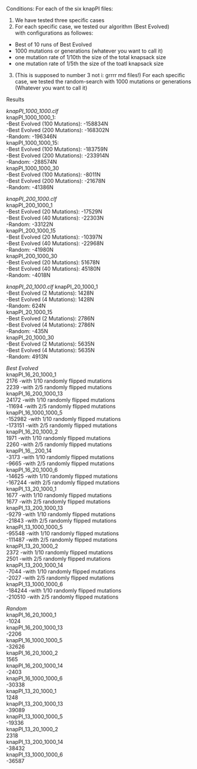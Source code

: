 Conditions: For each of the six knapPI files:   
1. We have tested three specific cases    
2. For each specific case, we tested our algorithm (Best Evolved)    
with configurations as followes:
 - Best of 10 runs of Best Evolved
 - 1000 mutations or generations (whatever you want to call it)
 - one mutation rate of 1/10th the size of the total knapsack size
 - one mutation rate of 1/5th the size of the toatl knapsack size 

3. (This is supposed to number 3 not i: grrrr md files!) For each specific case, we tested the random-search with 1000
mutations or generations (Whatever you want to call it)

Results

*knapPI_1000_1000.clf*   
knapPI_1000_1000_1:  <br />
 -Best Evolved (100 Mutations): -158834N   
 -Best Evolved (200 Mutations): -168302N    
 -Random: -196346N   
knapPI_1000_1000_15:   
 -Best Evolved (100 Mutations): -183759N    
 -Best Evolved (200 Mutations): -233914N     
 -Random: -288574N     
knapPI_1000_1000_30    
 -Best Evolved (100 Mutations): -8011N   
 -Best Evolved (200 Mutations): -21678N   
 -Random: -41386N    

*knapPI_200_1000.clf*   
knapPI_200_1000_1   
 -Best Evolved (20 Mutations): -17529N  
 -Best Evolved (40 Mutations): -22303N  
 -Random: -33122N  
knapPI_200_1000_15  
 -Best Evolved (20 Mutations): -10397N  
 -Best Evolved (40 Mutations): -22968N  
 -Random: -41980N  
knapPI_200_1000_30   
 -Best Evolved (20 Mutations): 51678N   
 -Best Evolved (40 Mutations): 45180N   
 -Random: -4018N  

*knapPI_20_1000.clf*
knapPI_20_1000_1   
 -Best Evolved (2 Mutations): 1428N   
 -Best Evolved (4 Mutations): 1428N    
 -Random: 624N   
knapPI_20_1000_15    
 -Best Evolved (2 Mutations): 2786N  
 -Best Evolved (4 Mutations): 2786N  
 -Random: -435N  
knapPI_20_1000_30  
 -Best Evolved (2 Mutations): 5635N  
 -Best Evolved (4 Mutations): 5635N  
 -Random: 4913N  

*Best Evolved*   
knapPI_16_20_1000_1   
2176 		-with 1/10 randomly flipped mutations   
2239 		-with 2/5 randomly flipped mutations   
knapPI_16_200_1000_13   <br />
24172 		-with 1/10 randomly flipped mutations  
-11694 	-with 2/5 randomly flipped mutations  
knapPI_16_1000_1000_5     
-152982 	-with 1/10 randomly flipped mutations  
-173151 	-with 2/5 randomly flipped mutations  
knapPI_16_20_1000_2  
1971 		-with 1/10 randomly flipped mutations  
2260 		-with 2/5 randomly flipped mutations  
knapPI_16__200_14  
-3173 		-with 1/10 randomly flipped mutations  
-9665 		-with 2/5 randomly flipped mutations  
knapPI_16_20_1000_6  
-14625 	-with 1/10 randomly flipped mutations  
-167244  	-with 2/5 randomly flipped mutations  
knapPI_13_20_1000_1  
1677		-with 1/10 randomly flipped mutations  
1677		-with 2/5 randomly flipped mutations  
knapPI_13_200_1000_13  
-9279		-with 1/10 randomly flipped mutations  
-21843		-with 2/5 randomly flipped mutations  
knapPI_13_1000_1000_5  
-95548		-with 1/10 randomly flipped mutations  
-111487	-with 2/5 randomly flipped mutations  
knapPI_13_20_1000_2  
2372		-with 1/10 randomly flipped mutations  
2501		-with 2/5 randomly flipped mutations  
knapPI_13_200_1000_14  
-7044		-with 1/10 randomly flipped mutations  
-2027		-with 2/5 randomly flipped mutations  
knapPI_13_1000_1000_6  
-184244	-with 1/10 randomly flipped mutations  
-210510	-with 2/5 randomly flipped mutations  

*Random*  
knapPI_16_20_1000_1  
-1024  
knapPI_16_200_1000_13  
-2206  
knapPI_16_1000_1000_5  
-32626  
knapPI_16_20_1000_2  
1565  
knapPI_16_200_1000_14  
-2403  
knapPI_16_1000_1000_6  
-30338  
knapPI_13_20_1000_1  
1248  
knapPI_13_200_1000_13  
-39089  
knapPI_13_1000_1000_5  
-19336  
knapPI_13_20_1000_2  
2318  
knapPI_13_200_1000_14  
-38432  
knapPI_13_1000_1000_6  
-36587  
